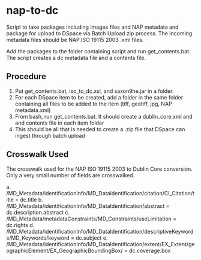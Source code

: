 # nap-to-dc

Script to take packages including images files and NAP metadata and package for upload to DSpace via Batch Upload zip process. The incoming metadata files should be NAP ISO 19115 2003 .xml files. 

Add the packages to the folder containing script and run get_contents.bat. The script creates a dc metadata file and a contents file.

## Procedure

1. Put get_contents.bat, iso_to_dc.xsl, and saxon9he.jar in a folder.
2. For each DSpace item to be created, add a folder in the same folder containing all files to be added to the item (tiff, geotiff, jpg, NAP metadata.xml)
3. From bash, run get_contents.bat. It should create a dublin_core.xml and and contents file in each item folder
4. This should be all that is needed to create a .zip file that DSpace can ingest through batch upload


## Crosswalk Used
The crosswalk used for the NAP ISO 19115 2003 to Dublin Core conversion. Only a very small number of fields are crosswalked.

a.	 /MD_Metadata/identificationInfo/MD_DataIdentification/citation/CI_Citation/title = dc.title
b.	/MD_Metadata/identificationInfo/MD_DataIdentification/abstract = dc.description.abstract
c.	/MD_Metadata/metadataConstraints/MD_Constraints/useLimitation = dc.rights
d.	/MD_Metadata/identificationInfo/MD_DataIdentification/descriptiveKeywords/MD_Keywords/keyword = dc.subject
e.	/MD_Metadata/identificationInfo/MD_DataIdentification/extent/EX_Extent/geographicElement/EX_GeographicBoundingBox/ = dc.coverage.box


